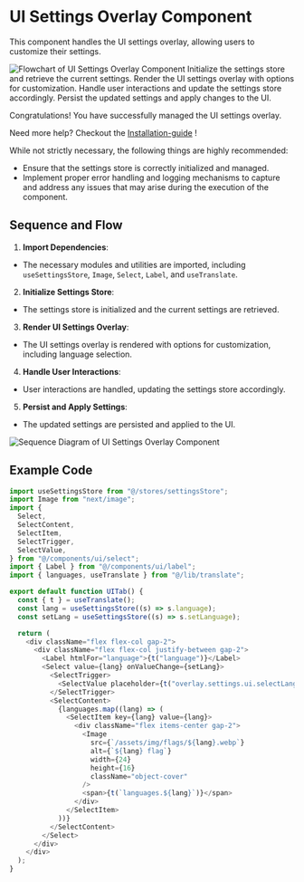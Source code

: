 # UI Settings Overlay Component

<primary-label ref="stable"/>
<secondary-label ref="beta"/>

<tldr>
  <p>This component handles the UI settings overlay, allowing users to customize their settings.</p>
  <img src="flowchart.png" alt="Flowchart of UI Settings Overlay Component"/>
</tldr>

<procedure title="To manage UI settings:" id="procedure-id-ui-settings">
   <step>Initialize the settings store and retrieve the current settings.</step>
   <step>Render the UI settings overlay with options for customization.</step>
   <step>Handle user interactions and update the settings store accordingly.</step>
   <step>Persist the updated settings and apply changes to the UI.</step>
   <p>Congratulations! You have successfully managed the UI settings overlay.</p>
   <p>Need more help? Checkout the <a href="Installation-guide.md">Installation-guide</a> !</p>
</procedure>

While not strictly necessary, the following things are highly recommended:

* Ensure that the settings store is correctly initialized and managed.
* Implement proper error handling and logging mechanisms to capture and address any issues that may arise during the execution of the component.

## Sequence and Flow

1. **Import Dependencies**:
- The necessary modules and utilities are imported, including `useSettingsStore`, `Image`, `Select`, `Label`, and `useTranslate`.

2. **Initialize Settings Store**:
- The settings store is initialized and the current settings are retrieved.

3. **Render UI Settings Overlay**:
- The UI settings overlay is rendered with options for customization, including language selection.

4. **Handle User Interactions**:
- User interactions are handled, updating the settings store accordingly.

5. **Persist and Apply Settings**:
- The updated settings are persisted and applied to the UI.

<img src="sequence.png" alt="Sequence Diagram of UI Settings Overlay Component"/>

## Example Code

```typescript
import useSettingsStore from "@/stores/settingsStore";
import Image from "next/image";
import {
  Select,
  SelectContent,
  SelectItem,
  SelectTrigger,
  SelectValue,
} from "@/components/ui/select";
import { Label } from "@/components/ui/label";
import { languages, useTranslate } from "@/lib/translate";

export default function UITab() {
  const { t } = useTranslate();
  const lang = useSettingsStore((s) => s.language);
  const setLang = useSettingsStore((s) => s.setLanguage);

  return (
    <div className="flex flex-col gap-2">
      <div className="flex flex-col justify-between gap-2">
        <Label htmlFor="language">{t("language")}</Label>
        <Select value={lang} onValueChange={setLang}>
          <SelectTrigger>
            <SelectValue placeholder={t("overlay.settings.ui.selectLanguage")} />
          </SelectTrigger>
          <SelectContent>
            {languages.map((lang) => (
              <SelectItem key={lang} value={lang}>
                <div className="flex items-center gap-2">
                  <Image
                    src={`/assets/img/flags/${lang}.webp`}
                    alt={`${lang} flag`}
                    width={24}
                    height={16}
                    className="object-cover"
                  />
                  <span>{t(`languages.${lang}`)}</span>
                </div>
              </SelectItem>
            ))}
          </SelectContent>
        </Select>
      </div>
    </div>
  );
}